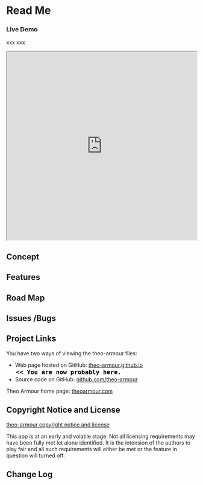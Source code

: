 Read Me
=======

### Live Demo

xxx xxx
<iframe src="http://theo-armour.github.io/index.html" width=100% height=500px class='overview' >
There is an `iframe` here. It is not visible when viewed on github.com/fgx. To view, please go to fgx.github.io. See 'Project Links' just below.
</iframe>



## Concept


## Features


## Road Map


## Issues /Bugs


## Project Links

You have two ways of viewing the theo-armour files:

* Web page hosted on GitHub: [theo-armour.github.io]( http://theo-armour.github.io/ "view the files as apps." ) <input value="<< You are now probably here." size=28 style="font:bold 12pt monospace;border-width:0;" >  
* Source code on GitHub: [github.com/theo-armour]( https://github.com/theo-armour/ "View the files as source code." ) <scan style=display:none ><< You are now probably here.</scan>

Theo Armour home page: [theoarmour.com]( http://theoarmour.com )

## Copyright Notice and License

[theo-armour copyright notice and license]( https://github.com/theo-armour/theo-armour.github.io/blob/master/copyright-notice-and-license.md )

This app is at an early and volatile stage. Not all licensing requirements may have been fully met let alone identified. It is the intension of the authors to play fair and all such requirements will either be met or the feature in question will turned off.


## Change Log




